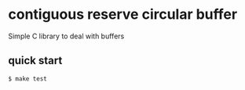 # contiguous reserve circular buffer

Simple C library to deal with buffers

## quick start

``` Console
$ make test
```

